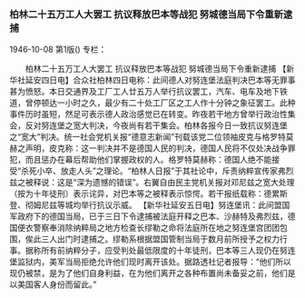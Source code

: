 ### 柏林二十五万工人大罢工  抗议释放巴本等战犯  努城德当局下令重新逮捕

1946-10-08
第1版()
专栏：

　　柏林二十五万工人大罢工
    抗议释放巴本等战犯
    努城德当局下令重新逮捕
    【新华社延安四日电】合众社柏林四日电称：此间德人对努连堡法庭判决巴本等无罪事甚为愤怒。本日交通界及工厂工人廿五万人举行抗议罢工，汽车、电车及地下铁道，曾停顿达一小时之久，最少有二十处工厂区之工人作十分钟之象征罢工。此种事件历时虽短，然足可表示德人政治感觉已在转变。昨夜若干地方曾举行政治性集会，反对努连堡之宽大判决，今夜尚有若干集会。柏林各报今日一致抗议努连堡之“宽大”判决。统一社会党机关报“德意志新闻”刊载该党二位领袖皮克与格罗特莫赫之声明，皮克称：这一判决并不是德国人民的判决，德国人民将不仅处决战争罪犯，而且惩办在幕后帮助他们掌握政权的人。格罗特莫赫称：德国人绝不能接受“杀死小卒、放走人头”之理论。“柏林人日报”于其社论中，斥责纳粹宣传家弗烈兹之被释说：这是“深为遗憾的错误”。右翼自由民主党机关报对邓尼兹之宽大处理（按为十年徒刑）表示诧异，对巴本等之被释表示惊愕。若干报纸载称：德累斯登、彻姆尼兹等城均举行抗议示威。
    【新华社延安五日电】努连堡讯：此间盟国军政府下的德国当局，已于三日下令逮捕被法庭开释之巴本、沙赫特及弗烈兹，德国便衣警察奉消除纳粹局之地方检查长缪勒之命将法庭所在地之努连堡宫团团包围，俟此三人出门时逮捕之。缪勒系根据盟国管制当局于数月前所授予之权力行事。据称所有前纳粹分子，应受判处最低限度的十年徒刑，巴本等三人现仍在努连堡监狱内，美军当局拒绝允许他们现时离开该处。据路透社记者报导：“他们所以现仍被禁，是为了他们自身利益，在为他们离开之各种布置尚未备妥之前，他们是以美国客人身份而留此。”
